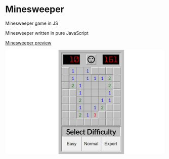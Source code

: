 # Minesweeper
Minesweeper game in JS

Minesweeper written in pure JavaScript


[Minesweeper preview](https://slawoslawo.github.io/Minesweeper/ "Minesweeper preview")

![alt text](https://github.com/slawoslawo/Minesweeper/blob/master/minesweeper.JPG?raw=true)

